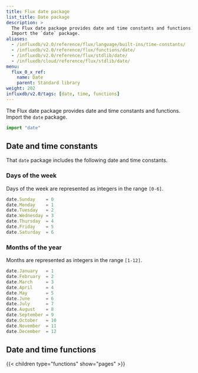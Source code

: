 ```yaml
---
title: Flux date package
list_title: Date package
description: >
  The Flux date package provides date and time constants and functions.
  Import the `date` package.
aliases:
  - /influxdb/v2.0/reference/flux/language/built-ins/time-constants/
  - /influxdb/v2.0/reference/flux/functions/date/
  - /influxdb/v2.0/reference/flux/stdlib/date/
  - /influxdb/cloud/reference/flux/stdlib/date/
menu:
  flux_0_x_ref:
    name: Date
    parent: Standard library
weight: 202
influxdb/v2.0/tags: [date, time, functions]
---
```


The Flux date package provides date and time constants and functions.
Import the `date` package.

```js
import "date"
```

## Date and time constants
That `date` package includes the following date and time constants.

### Days of the week
Days of the week are represented as integers in the range `[0-6]`.

```js
date.Sunday    = 0
date.Monday    = 1
date.Tuesday   = 2
date.Wednesday = 3
date.Thursday  = 4
date.Friday    = 5
date.Saturday  = 6
```

### Months of the year
Months are represented as integers in the range `[1-12]`.

```js
date.January   = 1
date.February  = 2
date.March     = 3
date.April     = 4
date.May       = 5
date.June      = 6
date.July      = 7
date.August    = 8
date.September = 9
date.October   = 10
date.November  = 11
date.December  = 12
```

## Date and time functions
{{< children type="functions" show="pages" >}}
